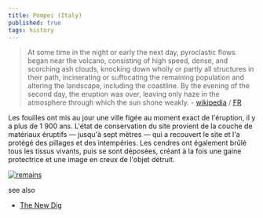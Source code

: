 ```yaml
---
title: Pompei (Italy)
published: true
tags: history
---
```

> At some time in the night or early the next day, pyroclastic flows began near the volcano, consisting of high speed, dense, and scorching ash clouds, knocking down wholly or partly all structures in their path, incinerating or suffocating the remaining population and altering the landscape, including the coastline. By the evening of the second day, the eruption was over, leaving only haze in the atmosphere through which the sun shone weakly.  - [wikipedia](https://en.m.wikipedia.org/wiki/Pompeii) / [FR](https://fr.wikipedia.org/wiki/Pomp%C3%A9i)

Les fouilles ont mis au jour une ville figée au moment exact de l'éruption, il y a plus de 1 900 ans. L'état de conservation du site provient de la couche de matériaux éruptifs — jusqu'à sept mètres — qui a recouvert le site et l'a protégé des pillages et des intempéries. Les cendres ont également brûlé tous les tissus vivants, puis se sont déposées, créant à la fois une gaine protectrice et une image en creux de l'objet détruit.

[![remains](https://upload.wikimedia.org/wikipedia/commons/thumb/5/50/Pompeya._Cad%C3%A1veres_en_Porta_Nocera.jpg/500px-Pompeya._Cad%C3%A1veres_en_Porta_Nocera.jpg)](https://fr.wikipedia.org/wiki/Pomp%C3%A9i)

see also
- [The New Dig](https://www.pbs.org/show/pompeii-the-new-dig/)
